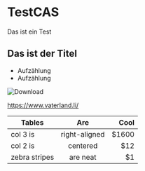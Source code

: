 # TestCAS
Das ist ein Test

## Das ist der Titel

* Aufzählung
* Aufzählung

![Download](https://user-images.githubusercontent.com/112934657/210742185-04f1c406-2df4-439f-8f01-55d0d148bba1.jpeg)

https://www.vaterland.li/

| Tables        | Are           | Cool  |
| ------------- |:-------------:| -----:|
| col 3 is      | right-aligned | $1600 |
| col 2 is      | centered      |   $12 |
| zebra stripes | are neat      |    $1 |
